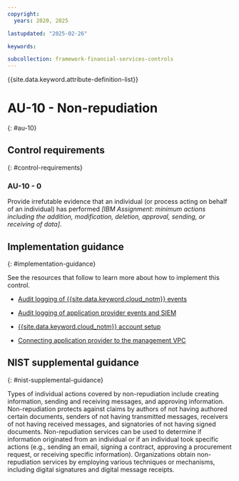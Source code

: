 ```yaml
---
copyright:
  years: 2020, 2025

lastupdated: "2025-02-26"

keywords:

subcollection: framework-financial-services-controls
---
```


{{site.data.keyword.attribute-definition-list}}

# AU-10 - Non-repudiation
{: #au-10}

## Control requirements
{: #control-requirements}



### AU-10 - 0


Provide irrefutable evidence that an individual (or process acting on behalf of an individual) has performed _[IBM Assignment: minimum actions including the addition, modification, deletion, approval, sending, or receiving of data]_.









## Implementation guidance
{: #implementation-guidance}

See the resources that follow to learn more about how to implement this control.


- [Audit logging of {{site.data.keyword.cloud_notm}} events](/docs/framework-financial-services?topic=framework-financial-services-shared-logging-audit)


- [Audit logging of application provider events and SIEM](/docs/framework-financial-services?topic=framework-financial-services-shared-logging-audit-provider)


- [{{site.data.keyword.cloud_notm}} account setup](/docs/framework-financial-services?topic=framework-financial-services-shared-account-setup)


- [Connecting application provider to the management VPC](/docs/framework-financial-services?topic=framework-financial-services-vpc-architecture-connectivity-management)






## NIST supplemental guidance
{: #nist-supplemental-guidance}

Types of individual actions covered by non-repudiation include creating information, sending and receiving messages, and approving information. Non-repudiation protects against claims by authors of not having authored certain documents, senders of not having transmitted messages, receivers of not having received messages, and signatories of not having signed documents. Non-repudiation services can be used to determine if information originated from an individual or if an individual took specific actions (e.g., sending an email, signing a contract, approving a procurement request, or receiving specific information). Organizations obtain non-repudiation services by employing various techniques or mechanisms, including digital signatures and digital message receipts.
